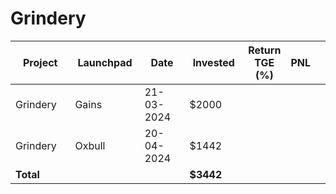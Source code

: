 # Grindery



<table data-full-width="true"><thead><tr><th width="152">Project</th><th width="138">Launchpad</th><th width="132">Date</th><th width="133">Invested</th><th>Return TGE (%)</th><th>PNL</th><th></th></tr></thead><tbody><tr><td>Grindery</td><td>Gains</td><td>21-03-2024</td><td>$2000</td><td></td><td></td><td></td></tr><tr><td>Grindery</td><td>Oxbull</td><td>20-04-2024</td><td>$1442</td><td></td><td></td><td></td></tr><tr><td><strong>Total</strong></td><td></td><td></td><td><strong>$3442</strong></td><td></td><td></td><td></td></tr></tbody></table>

